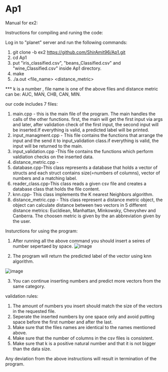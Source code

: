 # Ap1
Manual for ex2: 

Instructions for compiling and runing the code: 

Log in to "planet" server and run the following commands:
1. git clone -b ex2 https://github.com/ShirAmit96/Ap1.git
3. cd Ap1 
4. put "iris_classified.csv", "beans_Classified.csv" and "wine_Classified.csv" inside Ap1 directory.
5. make
6. ./a.out <k> <file_name> <distance_metric>

*** k is a number , file name is one of the above files and distance metric can be: AUC, MAN, CHB, CAN, MIN.

our code includes 7 files: 
1. main.cpp - this is the main file of the program. The main handles the calls of the other functions. first, the main will get the first input via args and later, after validation check of the first input, the second input will be inserted.If everything is valid, a predicted label will be printed.
2. input_managment.cpp - This file contains the functions that arrange the input and the send it to input_validation class.if everything is valid, the input will be returned to the main.
3. input_validation.cpp -This file contains the functions which perform valdiation checks on the inserted data. 
4. distance_metric.cpp -
5. database.cpp-This class represents a database that holds a vector of structs and each struct contains size(=numbers of columns), vector of numbers and a matching label.
6. reader_class.cpp-This class reads a given csv file and creates a database class that holds the file content.
7. knn.cpp- This class implements the K nearest Neighbors algorithm. 
8. distance_metric.cpp - This class represent a distance metric object, the object can calculate distance between two vectors in 5 different distance metrics: Eucldiean, Manhattan, Minkowsky, Chevyshev and Canberra. The choosen metric is given by the an abbreviation given by the user.

Insturctions for using the program:

1. After running all the above command you should insert a seires of number sepertaed by space.
![image](https://user-images.githubusercontent.com/90501635/207836295-0e3f1fcc-14c3-4eab-a5c9-c881981ccad4.png)

2. The program will return the predicted label of the vector using knn algorithm.
  
![image](https://user-images.githubusercontent.com/90501635/207836336-f5cf731a-fe74-4df3-91df-16e9b85ef765.png)

3. You can continue inserting numbers and predict more vectors from the same category.

validation rules:
1. The amount of numbers you insert should match the size of the vectors in the requested file.
2. Seperate the inserted numbers by one space only and avoid putting space before the first number and after the last.
3. Make sure that the files names are identical to the names mentioned above.
4. Make sure that the number of columns in the csv files is consistent.
5. Make sure that k is a positive natural number and that it is not bigger than the data size.

Any deviation from the above instructions will result in termination of the program.

